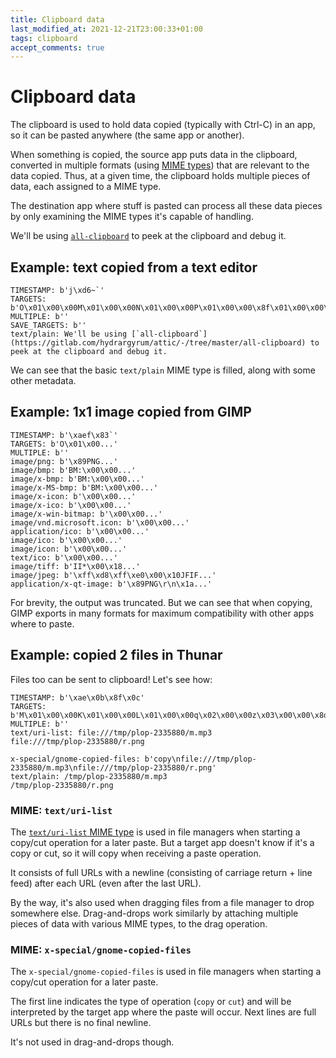 ```yaml
---
title: Clipboard data
last_modified_at: 2021-12-21T23:00:33+01:00
tags: clipboard
accept_comments: true
---
```


# Clipboard data

The clipboard is used to hold data copied (typically with Ctrl-C) in an app, so it can be pasted anywhere (the same app or another).

When something is copied, the source app puts data in the clipboard, converted in multiple formats (using [MIME types](https://en.wikipedia.org/wiki/Media_type)) that are relevant to the data copied.
Thus, at a given time, the clipboard holds multiple pieces of data, each assigned to a MIME type.

The destination app where stuff is pasted can process all these data pieces by only examining the MIME types it's capable of handling.

We'll be using [`all-clipboard`](https://gitlab.com/hydrargyrum/attic/-/tree/master/all-clipboard) to peek at the clipboard and debug it.

## Example: text copied from a text editor

```
TIMESTAMP: b'j\xd6~`'
TARGETS: b'O\x01\x00\x00M\x01\x00\x00N\x01\x00\x00P\x01\x00\x00\x8f\x01\x00\x00\x1f\x00\x00\x00'
MULTIPLE: b''
SAVE_TARGETS: b''
text/plain: We'll be using [`all-clipboard`](https://gitlab.com/hydrargyrum/attic/-/tree/master/all-clipboard) to peek at the clipboard and debug it.

```

We can see that the basic `text/plain` MIME type is filled, along with some other metadata.

## Example: 1x1 image copied from GIMP

```
TIMESTAMP: b'\xaef\x83`'
TARGETS: b'O\x01\x00...'
MULTIPLE: b''
image/png: b'\x89PNG...'
image/bmp: b'BM:\x00\x00...'
image/x-bmp: b'BM:\x00\x00...'
image/x-MS-bmp: b'BM:\x00\x00...'
image/x-icon: b'\x00\x00...'
image/x-ico: b'\x00\x00...'
image/x-win-bitmap: b'\x00\x00...'
image/vnd.microsoft.icon: b'\x00\x00...'
application/ico: b'\x00\x00...'
image/ico: b'\x00\x00...'
image/icon: b'\x00\x00...'
text/ico: b'\x00\x00...'
image/tiff: b'II*\x00\x18...'
image/jpeg: b'\xff\xd8\xff\xe0\x00\x10JFIF...'
application/x-qt-image: b'\x89PNG\r\n\x1a...'
```

For brevity, the output was truncated.
But we can see that when copying, GIMP exports in many formats for maximum compatibility with other apps where to paste.

## Example: copied 2 files in Thunar

Files too can be sent to clipboard! Let's see how:

```
TIMESTAMP: b'\xae\x0b\x8f\x0c'
TARGETS: b'M\x01\x00\x00K\x01\x00\x00L\x01\x00\x00q\x02\x00\x00z\x03\x00\x00\x8d\x01\x00\x00'
MULTIPLE: b''
text/uri-list: file:///tmp/plop-2335880/m.mp3
file:///tmp/plop-2335880/r.png

x-special/gnome-copied-files: b'copy\nfile:///tmp/plop-2335880/m.mp3\nfile:///tmp/plop-2335880/r.png'
text/plain: /tmp/plop-2335880/m.mp3
/tmp/plop-2335880/r.png
```

### MIME: `text/uri-list`

The [`text/uri-list` MIME type](https://datatracker.ietf.org/doc/html/rfc2483#section-5) is used in file managers when starting a copy/cut operation for a later paste.
But a target app doesn't know if it's a copy or cut, so it will copy when receiving a paste operation.

It consists of full URLs with a newline (consisting of carriage return + line feed) after each URL (even after the last URL).

By the way, it's also used when dragging files from a file manager to drop somewhere else.
Drag-and-drops work similarly by attaching multiple pieces of data with various MIME types, to the drag operation.

### MIME: `x-special/gnome-copied-files`

The `x-special/gnome-copied-files` is used in file managers when starting a copy/cut operation for a later paste.

The first line indicates the type of operation (`copy` or `cut`) and will be interpreted by the target app where the paste will occur.
Next lines are full URLs but there is no final newline.

It's not used in drag-and-drops though.
